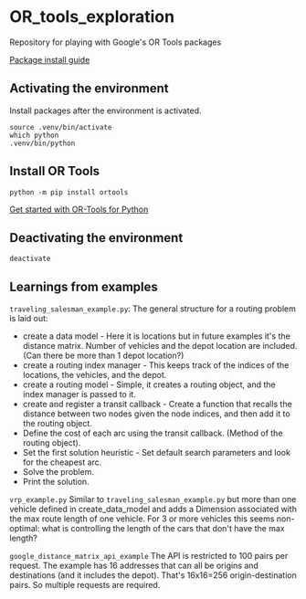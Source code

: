 # OR_tools_exploration
Repository for playing with Google's OR Tools packages

[Package install guide](https://packaging.python.org/en/latest/guides/installing-using-pip-and-virtual-environments/)

## Activating the environment  
Install packages after the environment is activated.  
```
source .venv/bin/activate  
which python  
.venv/bin/python
```
## Install OR Tools
`python -m pip install ortools`

[Get started with OR-Tools for Python](https://developers.google.com/optimization/introduction/python)


## Deactivating the environment  
`deactivate`  


## Learnings from examples
`traveling_salesman_example.py`: The general structure for a routing problem is laid out:
* create a data model - Here it is locations but in future examples it's the distance matrix.  Number of vehicles and the depot location are included. (Can there be more than 1 depot location?)
* create a routing index manager - This keeps track of the indices of the locations, the vehicles, and the depot.
* create a routing model - Simple, it creates a routing object, and the index manager is passed to it.
* create and register a transit callback - Create a function that recalls the distance between two nodes given the node indices, and then add it to the routing object.
* Define the cost of each arc using the transit callback. (Method of the routing object).
* Set the first solution heuristic - Set default search parameters and look for the cheapest arc.
* Solve the problem.
* Print the solution.

`vrp_example.py`
Similar to `traveling_salesman_example.py` but more than one vehicle defined in create_data_model and adds a Dimension associated with the max route length of one vehicle.  For 3 or more vehicles this seems non-optimal:  what is controlling the length of the cars that don't have the max length?

`google_distance_matrix_api_example`
The API is restricted to 100 pairs per request.  The example has 16 addresses that can all be origins and destinations (and it includes the depot).  That's 16x16=256 origin-destination pairs.  So multiple requests are required.
